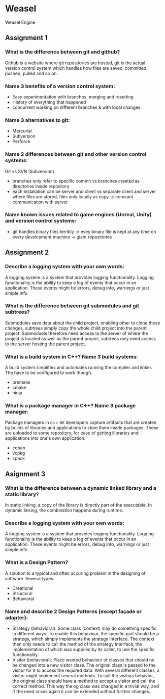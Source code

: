 # Weasel
Weasel Engine

## Assignment 1

### What is the difference between git and github?
Github is a website where git repositories are hosted, git is the actual version control system which handles how files are saved, committed, pushed, pulled and so on.
### Name 3 benefits of a version control system:
- Easy experimentation with branches, merging and resetting
- History of everything that happened
- concurrent working on different branches & with local changes
### Name 3 alternatives to git:
- Mercurial
- Subversion
- Perforce
### Name 2 differences between git and other version control systems:
Git vs SVN (Subversion)
- branches only refer to specific commit vs branches created as directories inside repository
- each installation can be server and client vs separate client and server where files are stored, files only locally as copy -> constant communication with server
### Name known issues related to game engines (Unreal, Unity) and version control systems:
- git handles binary files terribly -> evey binary file is kept at any time on every development machine -> giant repositories


## Assignment 2

### Describe a logging system with your own words:
A logging system is a system that provides logging functionality. Logging functionality is the ability to keep a log of events that occur in an application. These events might be errors, debug info, warnings or just simple info. 
### What is the difference between git submodules and git subtrees?
Submodules save data about the child project, enabling other to clone those changes, subtrees simply copy the whole child project into the parent project. 
Submoduels therefore need access to the server of where the project is located as well as the parent project, subtrees only need access to the server hosting the parent project.
### What is a build system in C++? Name 3 build systems:
A build system simplifies and automates running the compiler and linker. The have to be configured to work though.
- premake
- cmake 
- ninja
### What is a package manager in C++? Name 3 package manager:
Package managers in c++ let developers capture artifacts that are created by builds of libraries and applications to store them inside packages. These are uploaded to some repository, for ease of getting llibraries and applications into one's own application.
- conan
- vcpkg
- spack

## Asignment 3

### What is the difference between a dynamic linked library and a static library?
In static linking, a copy of the library is directly part of the executable. In dynamic linking, the combination happens during runtime.
### Describe a logging system with your own words:
A logging system is a system that provides logging functionality. Logging functionality is the ability to keep a log of events that occur in an application. These events might be errors, debug info, warnings or just simple info. 
### What is a Design Pattern?
A solution to a typical and often occuring problem in the designing of software. Several types: 
- Creational
- Structural
- Behavioral
### Name and describe 2 Design Patterns (except façade or adapter):
- Strategy (behavioral): Some class (context) may do something specific in different ways. To enable this behaviour, the specific part should be a strategy, which simply implements the strategy interface. The context then only needs to call the method of the strategy interface, the implementation of which was supplied by its caller, to use the specific functionality. 
- Visitor (behavioral): Place wanted behaviour of classes that should no be changed into a new visitor class. The original class is passed to the visitor for it to access the required data. With several different classes, a visitor might implement several methods.
To call the visitors behavior, the original class should have a method to accept a visitor and call the correct method. This way the og class was changed in a trivial way, and if the need arises again it can be extended without further changes. 
